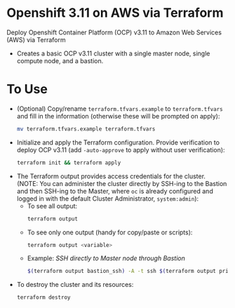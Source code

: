 # Openshift 3.11 on AWS via Terraform

Deploy Openshift Container Platform (OCP) v3.11 to Amazon Web Services (AWS) via Terraform

- Creates a basic OCP v3.11 cluster with a single master node, single compute node, and a bastion.

# To Use

- (Optional) Copy/rename `terraform.tfvars.example` to `terraform.tfvars` and fill in the information (otherwise these will be prompted on apply):
  ```bash
  mv terraform.tfvars.example terraform.tfvars
  ```
- Initialize and apply the Terraform configuration. Provide verification to deploy OCP v3.11 (add `-auto-approve` to apply without user verification):
  ```bash
  terraform init && terraform apply
  ```
- The Terraform output provides access credentials for the cluster. 
  (NOTE: You can administer the cluster directly by SSH-ing to the Bastion and then SSH-ing to the Master, where `oc` is already configured and logged in with the default Cluster Administrator, `system:admin`):
  - To see all output:
    ```bash
    terraform output
    ```
  - To see only one output (handy for copy/paste or scripts):
    ```bash
    terraform output <variable>
    ```
  - Example: _SSH directly to Master node through Bastion_
    ```bash
    $(terraform output bastion_ssh) -A -t ssh $(terraform output private_dns_master)
    ```
- To destroy the cluster and its resources:
  ```bash
  terraform destroy
  ```